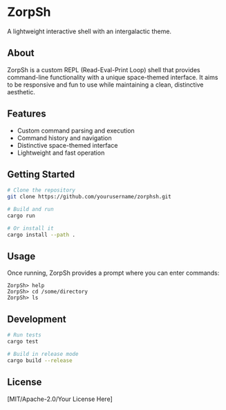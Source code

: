 # ZorpSh

A lightweight interactive shell with an intergalactic theme.

## About

ZorpSh is a custom REPL (Read-Eval-Print Loop) shell that provides command-line functionality with a unique space-themed interface. It aims to be responsive and fun to use while maintaining a clean, distinctive aesthetic.

## Features

- Custom command parsing and execution
- Command history and navigation
- Distinctive space-themed interface
- Lightweight and fast operation

## Getting Started

```bash
# Clone the repository
git clone https://github.com/yourusername/zorphsh.git

# Build and run
cargo run

# Or install it
cargo install --path .
```

## Usage

Once running, ZorpSh provides a prompt where you can enter commands:

```
ZorpSh> help
ZorpSh> cd /some/directory
ZorpSh> ls
```

## Development

```bash
# Run tests
cargo test

# Build in release mode
cargo build --release
```

## License

[MIT/Apache-2.0/Your License Here]
